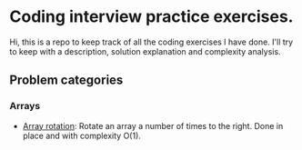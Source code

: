 # Coding interview practice exercises.

Hi, this is a repo to keep track of all the coding exercises I have done. I'll try to keep with a description, solution explanation and complexity analysis.

## Problem categories

### Arrays

- [Array rotation](arrays/array-rotation.py): Rotate an array a number of times to the right. Done in place and with complexity O(1).
